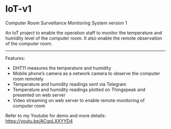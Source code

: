 # IoT-v1

Computer Room Surveillance Monitoring System version 1

An IoT project to enable the operation staff to monitor the temperature and humidity level of the computer room.  It also enable the remote observation of the computer room.
<hr>

Features:
* DHT11 measures the temperature and humidity
* Mobile phone’s camera as a network camera to observe the computer room remotely
* Temperature and humidity readings sent via Telegram
* Temperature and humidity readings plotted on Thingspeak and presented on web server
* Video streaming on web server to enable remote monitoring of computer room

Refer to my Youtube for demo and more details:
https://youtu.be/ACgoLXXYYD4
